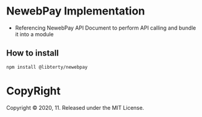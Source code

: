 # NewebPay Implementation

- Referencing NewebPay API Document to perform API calling and bundle it into a module

## How to install
```
npm install @libterty/newebpay
```

# CopyRight

Copyright © 2020, 11. Released under the MIT License.